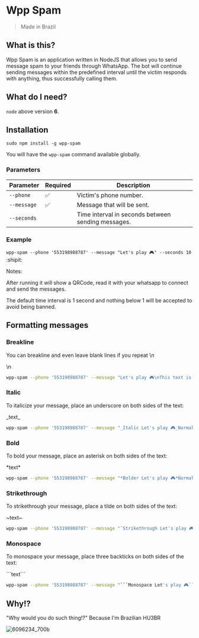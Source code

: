 # Wpp Spam

> Made in Brazil

## What is this?
Wpp Spam is an application written in NodeJS that allows you to send message spam to your friends through WhatsApp. The bot will continue sending messages within the predefined interval until the victim responds with anything, thus successfully calling them.

## What do I need?

`node` above version **6**.

## Installation

`sudo npm install -g wpp-spam`

You will have the `wpp-spam` command available globally.

### Parameters

| Parameter | Required        | Description                                                 |
|-----------|--------------------|-----------------------------------------------------------|
| `--phone` | :white_check_mark: | Victim's phone number.                        |
| `--message`  | :white_check_mark: | Message that will be sent.                      |
| `--seconds`   |                    | Time interval in seconds between sending messages. |

### Example

`wpp-spam --phone '553198988787' --message "Let's play 🎮" --seconds 10` :shipit:

Notes:

After running it will show a QRCode, read it with your whatsapp to connect and send the messages.

The default time interval is 1 second and nothing below 1 will be accepted to avoid being banned.

## Formatting messages

### Breakline

You can breakline and even leave blank lines if you repeat \n

\n
``` sh
wpp-spam --phone '553198988787' --message "Let's play 🎮\nThis text is on the bottom line." --seconds 10
```
### Italic

To italicize your message, place an underscore on both sides of the text:

\_text\_
``` sh
wpp-spam --phone '553198988787' --message "_Italic Let's play 🎮_Normal Let's play 🎮" --seconds 10
```

### Bold

To bold your message, place an asterisk on both sides of the text:

\*text\*
``` sh
wpp-spam --phone '553198988787' --message "*Bolder Let's play 🎮*Normal Let's play 🎮" --seconds 10
```

### Strikethrough

To strikethrough your message, place a tilde on both sides of the text:

\~text\~
``` sh
wpp-spam --phone '553198988787' --message "˜Strikethrough Let's play 🎮˜Normal Let's play 🎮" --seconds 10
```

### Monospace

To monospace your message, place three backticks on both sides of the text:

\`\`\`text\`\`\`
``` sh
wpp-spam --phone '553198988787' --message "```Monospace Let's play 🎮```Normal Let's play 🎮" --seconds 10
```

## Why!?

"Why would you do such thing!?" Because I'm Brazilian HU3BR

![6096234_700b](https://user-images.githubusercontent.com/1585655/29083653-d40bb660-7c3f-11e7-896c-efd243f32918.jpg)

